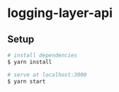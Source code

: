 # logging-layer-api

## Setup

``` bash
# install dependencies
$ yarn install

# serve at localhost:3000
$ yarn start
```
